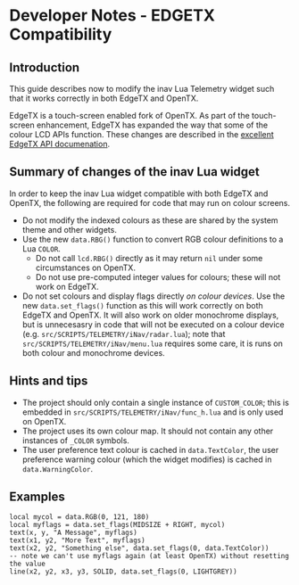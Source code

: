 # Developer Notes - EDGETX Compatibility

## Introduction

This guide describes now to modify the inav Lua Telemetry widget such that it works correctly in both EdgeTX and OpenTX.

EdgeTX is a touch-screen enabled fork of OpenTX. As part of the touch-screen enhancement, EdgeTX has expanded the way that some of the colour LCD APIs function. These changes are described in the [excellent EdgeTX API documenation](https://luadoc.edgetx.org/part_ii_-_opentx_lua_api_programming_guide/drawing-flags-and-colors).

## Summary of changes of the inav Lua widget

In order to keep the inav Lua widget compatible with both EdgeTX and OpenTX, the following are required for code that may run on colour screens.

* Do not modify the indexed colours as these are shared by the system theme and other widgets.
* Use the new `data.RBG()` function to convert RGB colour definitions to a Lua `COLOR`.
  - Do not call `lcd.RBG()` directly as it may return `nil` under some circumstances on OpenTX.
  - Do not use pre-computed integer values for colours; these will not work on EdgeTX.
* Do not set colours and display flags directly _on colour devices_. Use the new `data.set_flags()` function as this will work correctly on both EdgeTX and OpenTX. It will also work on older monochrome displays, but is unnecesasry in code that will not be executed on a colour device (e.g. `src/SCRIPTS/TELEMETRY/iNav/radar.lua`); note that `src/SCRIPTS/TELEMETRY/iNav/menu.lua` requires some care, it is runs on both colour and monochrome devices.

## Hints and tips

* The project should only contain a single instance of `CUSTOM_COLOR`; this is embedded in `src/SCRIPTS/TELEMETRY/iNav/func_h.lua` and is only used on OpenTX.
* The project uses its own colour map. It should not contain any other instances of `_COLOR` symbols.
* The user preference text colour is cached in `data.TextColor`, the user preference warning colour (which the widget modifies) is cached in `data.WarningColor`.

## Examples

```
local mycol = data.RGB(0, 121, 180)
local myflags = data.set_flags(MIDSIZE + RIGHT, mycol)
text(x, y, "A Message", myflags)
text(x1, y2, "More Text", myflags)
text(x2, y2, "Something else", data.set_flags(0, data.TextColor))
-- note we can't use myflags again (at least OpenTX) without resetting the value
line(x2, y2, x3, y3, SOLID, data.set_flags(0, LIGHTGREY))
```
